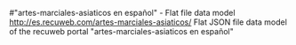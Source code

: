 #"artes-marciales-asiaticos en español" - Flat file data model
http://es.recuweb.com/artes-marciales-asiaticos/
Flat JSON file data model of the recuweb portal "artes-marciales-asiaticos en español"
